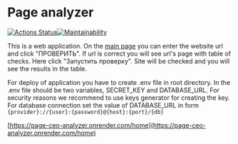 # Page analyzer
[![Actions Status](https://github.com/Vadimhungry/python-project-83/actions/workflows/hexlet-check.yml/badge.svg)](https://github.com/Vadimhungry/python-project-83/actions)[![Maintainability](https://api.codeclimate.com/v1/badges/ee3b93ed4c4eec53bfc5/maintainability)](https://codeclimate.com/github/Vadimhungry/python-project-83/maintainability)

This is a web application. 
On the [main page](https://page-ceo-analyzer.onrender.com/) you can enter the website url and click "ПРОВЕРИТЬ". If url is correct you will see url's page with table of checks. Here click "Запустить проверку". Site will be checked and you will see the results in the table.

For deploy of application you have to create .env file in root directory.
In the .env file should be two variables, SECRET_KEY and DATABASE_URL.
For security reasons we recommend to use keys generator for creating the key.
For database connection set the value of DATABASE_URL in form `{provider}://{user}:{password}@{host}:{port}/{db}`

[https://page-ceo-analyzer.onrender.com/home](https://page-ceo-analyzer.onrender.com/home)